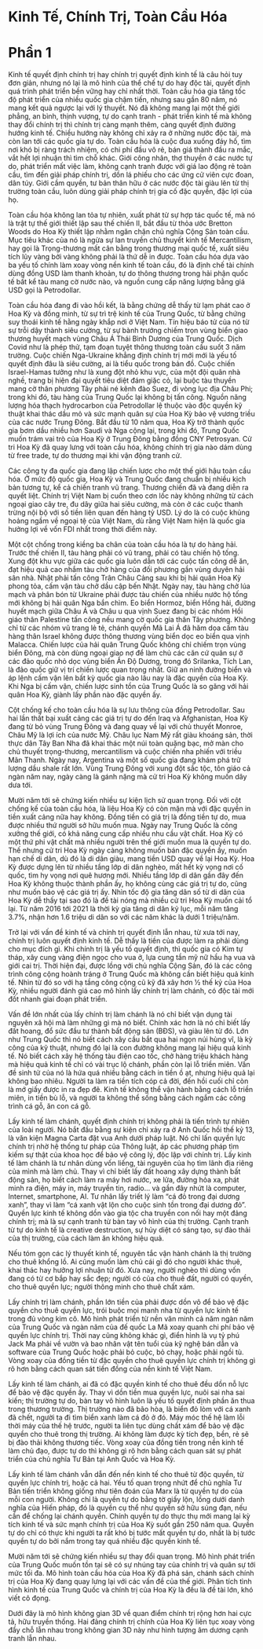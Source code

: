 
# Kinh Tế, Chính Trị, Toàn Cầu Hóa
# Phần 1
Kinh tế quyết định chính trị hay chính trị quyết định kinh tế là câu hỏi tuy đơn giản, nhưng nó lại là mô hình của thể chế tự do hay độc tài, quyết định quá trình phát triển bền vững hay chỉ nhất thời. Toàn cầu hóa gia tăng tốc độ phát triển của nhiều quốc gia chậm tiến, nhưng sau gần 80 năm, nó mang kết quả ngược lại với lý thuyết. Nó đã không mang lại một thế giới phẳng, an bình, thịnh vượng, tự do cạnh tranh - phát triển kinh tế mà không thay đổi chính trị thì chính trị càng mạnh thêm, càng quyết định đường hướng kinh tế. Chiều hướng này không chỉ xảy ra ở những nước độc tài, mà còn lan tới các quốc gia tự do. Toàn cầu hóa là cuộc đua xuống đáy hố, tìm nơi khó bị ràng trách nhiệm, có chi phí đầu vô rẻ, bán giá thành đầu ra mắc, vắt hết lợi nhuận thì tìm chỗ khác. Giới công nhân, thợ thuyền ở các nước tự do, phát triển mất việc làm, không cạnh tranh được với giá lao động rẻ toàn cầu, tìm đến giải pháp chính trị, dồn lá phiếu cho các ứng cử viên cực đoan, dân túy. Giới cầm quyền, tư bản thân hữu ở các nước độc tài giàu lên từ thị trường toàn cầu, luôn dùng giải pháp chính trị gia cố đặc quyền, đặc lợi của họ.

Toàn cầu hóa không lan tỏa tự nhiên, xuất phát từ sự hợp tác quốc tế, mà nó là trật tự thế giới thiết lập sau thế chiến II, bắt đầu từ thỏa ước Bretton Woods do Hoa Kỳ thiết lập nhằm ngăn chặn chủ nghĩa Cộng Sản toàn cầu. Mục tiêu khác của nó là ngừa sự lan truyền chủ thuyết kinh tế Mercantilism, hay gọi là Trọng-thương mất cân bằng trong thương mại quốc tế, xuất siêu tích lũy vàng bởi vàng không phải là thứ dễ in được. Toàn cầu hóa dựa vào ba yếu tố chính làm xoay vòng nền kinh tế toàn cầu, đó là định chế tài chính dùng đồng USD làm thanh khoản, tự do thông thương trong hải phận quốc tế bất kể tàu mang cờ nước nào, và nguồn cung cấp năng lượng bằng giá USD gọi là Petrodollar.

Toàn cầu hóa đang đi vào hồi kết, là bằng chứng dễ thấy từ lạm phát cao ở Hoa Kỳ và đồng minh, từ sự trì trệ kinh tế của Trung Quốc, từ bằng chứng suy thoái kinh tế hằng ngày khắp nơi ở Việt Nam. Tín hiệu báo tử của nó từ sự trỗi dậy thành siêu cường, từ sự bành trướng chiếm trọn vùng biển giao thương huyết mạch vùng Châu Á Thái Bình Dương của Trung Quốc. Dịch Covid như là phép thử, tạm đoạn tuyệt thông thương toàn cầu suốt 3 năm trường. Cuộc chiến Nga-Ukraine khẳng định chính trị mới mới là yếu tố quyết định đâu là siêu cường, ai là tiểu quốc trong bản đồ. Cuộc chiến Israel-Hamas tưởng như là xung đột nhỏ khu vực, của một đội quân nhà nghề, trang bị hiện đại quyết tiêu diệt đám giặc cỏ, lại buộc tàu thuyền mang cờ thân phương Tây phải né kênh đào Suez, đi vòng lục địa Châu Phi; trong khi đó, tàu hàng của Trung Quốc lại không bị tấn công. Nguồn năng lượng hóa thạch hydrocarbon của Petrodollar lệ thuộc vào độc quyền kỹ thuật khai thác dầu mỏ và sức mạnh quân sự của Hoa Kỳ bảo vệ vương triều của các nước Trung Đông. Bắt đầu từ 10 năm qua, Hoa Kỳ trở thành quốc gia bơm dầu nhiều hơn Saudi và Nga cộng lại, trong khi đó, Trung Quốc muốn trám vai trò của Hoa Kỳ ở Trung Đông bằng đồng CNY Petrosyan. Cử tri Hoa Kỳ đã quay lưng với toàn cầu hóa, không chính trị gia nào dám dùng từ free trade, tự do thương mại khi vận động tranh cử.

Các công ty đa quốc gia đang lập chiến lược cho một thế giới hậu toàn cầu hóa. Ở mức độ quốc gia, Hoa Kỳ và Trung Quốc đang chuẩn bị nhiều kịch bản tương tự, kể cả chiến tranh vũ trang. Thương chiến đã và đang diễn ra quyết liệt. Chính trị Việt Nam bị cuốn theo cơn lốc này không những từ cách ngoại giao cây tre, đu dây giữa hai siêu cường, mà còn ở các cuộc thanh trừng nội bộ với số tiền liên quan đến hàng tỷ USD. Lý do là có cuộc khủng hoảng ngầm về ngoại tệ của Việt Nam, dù rằng Việt Nam hiện là quốc gia hưởng lợi về vốn FDI nhất trong thời điểm này.

Một cột chống trong kiềng ba chân của toàn cầu hóa là tự do hàng hải. Trước thế chiến II, tàu hàng phải có vũ trang, phải có tàu chiến hộ tống. Xung đột khu vực giữa các quốc gia luôn dẫn tới các cuộc tấn công dễ ăn, đạt hiệu quả cao nhắm tàu chở hàng của đối phương gần vùng duyên hải sân nhà. Nhật phải tấn công Trân Châu Cảng sau khi bị hải quân Hoa Kỳ phong tỏa, cấm vận tàu chở dầu cập bến Nhật. Ngày nay, tàu hàng chở lúa mạch và phân bón từ Ukraine phải được tàu chiến của nhiều nước hộ tống mới không bị hải quân Nga bắn chìm. Eo biển Hormoz, biển Hồng hải, đường huyết mạch giữa Châu Á và Châu u qua vịnh Suez đang bị các nhóm Hồi giáo thân Palestine tấn công nếu mang cờ quốc gia thân Tây phương. Không chỉ từ các nhóm vũ trang lẻ tẻ, chánh quyền Mã Lai Á đã hăm dọa cấm tàu hàng thân Israel không được thông thương vùng biển dọc eo biển qua vịnh Malacca. Chiến lược của hải quân Trung Quốc không chỉ chiếm trọn vùng biển Đông, mà còn dùng ngoại giao nợ để làm chủ các căn cứ quân sự ở các đảo quốc nhỏ dọc vùng biển Ấn Độ Dương, trong đó Srilanka, Tích Lan, là đảo quốc giữ vị trí chiến lược quan trọng nhất. Giữ an ninh đường biển và áp lệnh cấm vận lên bất kỳ quốc gia nào lâu nay là đặc quyền của Hoa Kỳ. Khi Nga bị cấm vận, chiến lược sinh tồn của Trung Quốc là so găng với hải quân Hoa Kỳ, giành lấy phần nào đặc quyền ấy.

Cột chống kế cho toàn cầu hóa là sự lưu thông của đồng Petrodollar. Sau hai lần thất bại xuất cảng các giá trị tự do đến Iraq và Afghanistan, Hoa Kỳ đang từ bỏ vùng Trung Đông và đang quay về lại với chủ thuyết Monroe, Châu Mỹ là lợi ích của nước Mỹ. Châu lục Nam Mỹ rất giàu khoáng sản, thời thực dân Tây Ban Nha đã khai thác một núi toàn quặng bạc, mở màn cho chủ thuyết trọng-thương, mercantilism và cuộc chiến nha phiến với triều Mãn Thanh. Ngày nay, Argentina và một số quốc gia đang khám phá trữ lượng dầu shale rất lớn. Vùng Trung Đông với xung đột sắc tộc, tôn giáo cả ngàn năm nay, ngày càng là gánh nặng mà cử tri Hoa Kỳ không muốn dây dưa tới.

Mười năm tới sẽ chứng kiến nhiều sự kiện lịch sử quan trọng. Đối với cột chống kế của toàn cầu hóa, là liệu Hoa Kỳ có còn mặn mà với đặc quyền in tiền xuất cảng nữa hay không. Đồng tiền có giá trị là đồng tiền tự do, mua được nhiều thứ người sở hữu muốn mua. Ngày nay Trung Quốc là công xưởng thế giới, có khả năng cung cấp nhiều nhu cầu vật chất. Hoa Kỳ có một thứ phi vật chất mà nhiều người trên thế giới muốn mua là quyền tự do. Thế nhưng cử tri Hoa Kỳ ngày càng không muốn bán đặc quyền ấy, muốn hạn chế di dân, dù đó là di dân giàu, mang tiền USD quay về lại Hoa Kỳ. Hoa Kỳ được dựng lên từ nhiều tầng lớp di dân nghèo, mất hết kỳ vọng nơi cố quốc, tìm hy vọng nơi quê hương mới. Nhiều tầng lớp di dân gần đây đến Hoa Kỳ không thuộc thành phần ấy, họ không cùng các giá trị tự do, cũng như muốn bảo vệ các giá trị ấy. Nhìn tốc độ gia tăng dân số từ di dân của Hoa Kỳ dễ thấy tại sao đó là đề tài nóng mà nhiều cử tri Hoa Kỳ muốn cải tổ lại. Từ năm 2016 tới 2021 là thời kỳ gia tăng di dân kỷ lục, mỗi năm tăng 3.7%, nhận hơn 1.6 triệu di dân so với các năm khác là dưới 1 triệu/năm.

Trở lại với vấn đề kinh tế và chính trị quyết định lẫn nhau, từ xưa tới nay, chính trị luôn quyết định kinh tế. Dễ thấy là tiền của được làm ra phải dùng cho mục đích gì. Khi chính trị là yếu tố quyết định, thì quốc gia có Kim tự tháp, xây cung vàng điện ngọc cho vua ở, lựa cung tần mỹ nữ hầu hạ vua và giới cai trị. Thời hiện đại, được lồng với chủ nghĩa Cộng Sản, đó là các công trình công cộng hoành tráng ở Trung Quốc mà không cần biết hiệu quả kinh tế. Nhìn từ đó so với hạ tầng công cộng cũ kỹ đã xây hơn ½ thế kỷ của Hoa Kỳ, nhiều người đánh giá cao mô hình lấy chính trị làm chánh, có độc tài mới đốt nhanh giai đoạn phát triển.

Vấn đề lớn nhất của lấy chính trị làm chánh là nó chỉ biết vận dụng tài nguyên xã hội mà làm những gì mà nó biết. Chính xác hơn là nó chỉ biết lấy đất hoang, đổ sức đầu tư thành bất động sản (BĐS), và giàu lên từ đó. Lớn như Trung Quốc thì nó biết cách xây cầu bắt qua hai ngọn núi hùng vĩ, là kỳ công của kỹ thuật, nhưng đó lại là con đường không mang lại hiệu quả kinh tế. Nó biết cách xây hệ thống tàu điện cao tốc, chở hàng triệu khách hàng mà hiệu quả kinh tế chỉ có vài trục lộ chánh, phần còn lại lỗ triền miên. Vấn đề sinh tử của nó là hứa quá nhiều bằng cách in tiền ồ ạt, nhưng hiệu quả lại không bao nhiêu. Người ta làm ra tiền tích cóp cả đời, đến hồi cuối chỉ còn là mớ giấy được in ra đẹp đẽ. Kinh tế không thể vận hành bằng cách lỗ triền miên, in tiền bù lỗ, và người ta không thể sống bằng cách ngắm các công trình cá gỗ, ăn con cá gỗ.

Lấy kinh tế làm chánh, quyết định chính trị không phải là tiến trình tự nhiên của loài người. Nó bắt đầu bằng sự kiện chỉ xảy ra ở Anh Quốc hồi thế kỷ 13, là văn kiện Magna Carta đặt vua Anh dưới pháp luật. Nó chỉ lấn quyền lực chính trị nhờ hệ thống tư pháp của Thông luật, áp các phương pháp tìm kiếm sự thật của khoa học để bảo vệ công lý, độc lập với chính trị. Lấy kinh tế làm chánh là tư nhân dùng vốn liếng, tài nguyên của họ tìm lãnh địa riêng của mình mà làm chủ. Thay vì chỉ biết lấy đất hoang xây dựng thành bất động sản, họ biết cách làm ra máy hơi nước, xe lửa, đường hỏa xa, phát minh ra điện, máy in, máy truyền tin, radio… và gần đây nhứt là computer, Internet, smartphone, AI. Tư nhân lấy triết lý làm “cá đỏ trong đại dương xanh”, thay vì làm “cá xanh vật lộn cho cuộc sinh tồn trong đại dương đỏ”. Quyền lực kinh tế không dồn vào gia tộc cha truyền con nối hay một đảng chính trị; mà là sự cạnh tranh từ bàn tay vô hình của thị trường. Cạnh tranh từ tự do kinh tế là creative destruction, sự hủy diệt có sáng tạo, sự đào thải của thị trường, của cách làm ăn không hiệu quả.

Nếu tóm gọn các lý thuyết kinh tế, nguyên tắc vận hành chánh là thị trường cho thuê khổng lồ. Ai cũng muốn làm chủ cái gì đó cho người khác thuê, khai thác hay hưởng lợi nhuận từ đó. Xưa nay, người nghèo thì dùng vốn đang có từ cơ bắp hay sắc đẹp; người có của cho thuê đất, người có quyền, cho thuê quyền lực; người thông minh cho thuê chất xám.

Lấy chính trị làm chánh, phần lớn tiền của phải được dồn vô để bảo vệ đặc quyền cho thuê quyền lực, trói buộc mọi manh nha từ quyền lực kinh tế trong đủ vòng kim cô. Mô hình phát triển từ nền văn minh cả năm ngàn năm của Trung Quốc và ngàn năm của đế quốc La Mã xoay quanh chi phí bảo vệ quyền lực chính trị. Thời nay cũng không khác gì, điển hình là vụ tỷ phú Jack Ma phải về vườn và bao nhân vật tên tuổi của kỹ nghệ bán dẫn và software của Trung Quốc hoặc phải bỏ cuộc, bỏ chạy, hoặc phải ngồi tù. Vòng xoay của đồng tiền từ đặc quyền cho thuê quyền lực chính trị không gì rõ hơn bằng cách quan sát tiền đồng của nền kinh tế Việt Nam.

Lấy kinh tế làm chánh, ai đã có đặc quyền kinh tế cho thuê đều dồn nỗ lực để bảo vệ đặc quyền ấy. Thay vì dồn tiền mua quyền lực, nuôi sai nha sai kiến; thị trường tự do, bàn tay vô hình luôn là yếu tố quyết định phần ăn thua trong thương trường. Thị trường nào đã bão hòa, là biển đỏ lòm với cá xanh đã chết, người ta đi tìm biển xanh làm cá đỏ ở đó. Máy móc thế hệ làm lỗi thời máy của thế hệ trước, người ta liên tục dùng chất xám để bảo vệ đặc quyền cho thuê trong thị trường. Ai không làm được kỳ tích đẹp, bền, rẻ sẽ bị đào thải không thương tiếc. Vòng xoay của đồng tiền trong nền kinh tế làm chủ đạo, được tự do thì không gì rõ hơn bằng cách quan sát sự phát triển của chủ nghĩa Tư Bản tại Anh Quốc và Hoa Kỳ.

Lấy kinh tế làm chánh vẫn dẫn đến nền kinh tế cho thuê từ độc quyền, từ quyền lực chính trị, hoặc cả hai. Yếu tố quan trọng nhứt để chủ nghĩa Tư Bản tiến triển không giống như tiên đoán của Marx là từ quyền tự do của mỗi con người. Không chỉ là quyền tự do bằng tờ giấy lộn, lồng dưới danh nghĩa của Hiến pháp, đó là quyền cụ thể như quyền sở hữu súng đạn, nếu cần để chống lại chánh quyền. Chính quyền tự do thực thụ mới mang lại kỳ tích kinh tế và sức mạnh chính trị của Hoa Kỳ suốt gần 250 năm qua. Quyền tự do chỉ có thực khi người ta rất khó bị tước mất quyền tự do, nhất là bị tước quyền tự do bởi nắm trong tay quá nhiều đặc quyền kinh tế.

Mười năm tới sẽ chứng kiến nhiều sự thay đổi quan trọng. Mô hình phát triển của Trung Quốc muốn tồn tại sẽ có sự nhúng tay của chính trị và quân sự tới mức tối đa. Mô hình toàn cầu hóa của Hoa Kỳ đã phá sản, chánh sách chính trị của Hoa Kỳ đang quay lưng lại với các vấn đề của thế giới. Phân tích tình hình kinh tế của Trung Quốc và chính trị của Hoa Kỳ là đều là đề tài lớn, khó viết cô đọng.

Dưới đây là mô hình không gian 3D về quan điểm chính trị rộng hơn hai cực tả, hữu truyền thống. Hai đảng chính trị chính của Hoa Kỳ liên tục xoay vòng đẩy chỗ lẫn nhau trong không gian 3D này như hình tượng âm dương cạnh tranh lẫn nhau.
